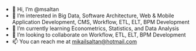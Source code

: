 - 👋 Hi, I’m @msaltan
- 👀 I’m interested in Big Data, Software Architecture, Web & Mobile Application Development, CMS, Workflow, ETL, ELT, BPM Development
- 🌱 I’m currently learning Econometrics, Statistics, and Data Analysis
- 💞️ I’m looking to collaborate on Workflow, ETL, ELT, BPM Development
- 📫 You can reach me at mikailsaltan@hotmail.com
 
<!---
msaltan/msaltan is a ✨ special ✨ repository because its `README.md` (this file) appears on your GitHub profile.
You can click the Preview link to take a look at your changes.
17l87s.bc6pti1p4dkqk2mn
--->
